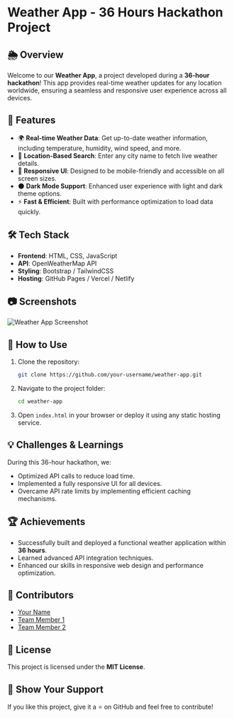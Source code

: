 # Weather App - 36 Hours Hackathon Project

## 🌦️ Overview
Welcome to our **Weather App**, a project developed during a **36-hour hackathon**! This app provides real-time weather updates for any location worldwide, ensuring a seamless and responsive user experience across all devices.

## 🚀 Features
- 🌍 **Real-time Weather Data**: Get up-to-date weather information, including temperature, humidity, wind speed, and more.
- 📍 **Location-Based Search**: Enter any city name to fetch live weather details.
- 🎨 **Responsive UI**: Designed to be mobile-friendly and accessible on all screen sizes.
- 🌑 **Dark Mode Support**: Enhanced user experience with light and dark theme options.
- ⚡ **Fast & Efficient**: Built with performance optimization to load data quickly.

## 🛠️ Tech Stack
- **Frontend**: HTML, CSS, JavaScript
- **API**: OpenWeatherMap API
- **Styling**: Bootstrap / TailwindCSS
- **Hosting**: GitHub Pages / Vercel / Netlify

## 📷 Screenshots
![Weather App Screenshot](link_to_screenshot)

## 📌 How to Use
1. Clone the repository:
   ```bash
   git clone https://github.com/your-username/weather-app.git
   ```
2. Navigate to the project folder:
   ```bash
   cd weather-app
   ```
3. Open `index.html` in your browser or deploy it using any static hosting service.

## 💡 Challenges & Learnings
During this 36-hour hackathon, we:
- Optimized API calls to reduce load time.
- Implemented a fully responsive UI for all devices.
- Overcame API rate limits by implementing efficient caching mechanisms.

## 🏆 Achievements
- Successfully built and deployed a functional weather application within **36 hours**.
- Learned advanced API integration techniques.
- Enhanced our skills in responsive web design and performance optimization.

## 🤝 Contributors
- [Your Name](https://github.com/your-username)
- [Team Member 1](https://github.com/team-member1)
- [Team Member 2](https://github.com/team-member2)

## 📜 License
This project is licensed under the **MIT License**.

## 🌟 Show Your Support
If you like this project, give it a ⭐ on GitHub and feel free to contribute!
